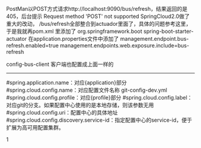 PostMan以POST方式请求http://localhost:9090/bus/refresh，结果返回的是 405，后台提示
Request method 'POST' not supported
SpringCloud2.0做了重大的改动， /bus/refresh全部整合到actuador里面了，具体的问题参考这里，于是我就再pom.xml 里添加了
<dependency>
    <groupId>org.springframework.boot</groupId>
    <artifactId>spring-boot-starter-actuator</artifactId>
</dependency>
在application.properties文件中添加了
management.endpoint.bus-refresh.enabled=true
management.endpoints.web.exposure.include=bus-refresh

config-bus-client 客户端也配置成上面一样的

---------------------------------------------------------

#spring.application.name：对应{application}部分
#spring.cloud.config.name：对应配置文件名称 git-config-dev.yml
#spring.cloud.config.profile：对应{profile}部分
#spring.cloud.config.label：对应git的分支。如果配置中心使用的是本地存储，则该参数无用
#spring.cloud.config.uri：配置中心的具体地址
#spring.cloud.config.discovery.service-id：指定配置中心的service-id，便于扩展为高可用配置集群。

1